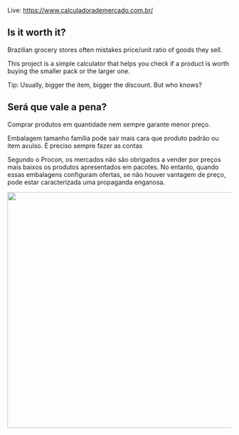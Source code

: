 Live: https://www.calculadorademercado.com.br/
## Is it worth it?

Brazilian grocery stores often mistakes price/unit ratio of goods they sell.

This project is a simple calculator that helps you check if a product is worth buying the smaller pack or the larger one.

Tip: Usually, bigger the item, bigger the discount. But who knows?


## Será que vale a pena?
Comprar produtos em quantidade nem sempre garante menor preço.

Embalagem tamanho família pode sair mais cara que produto padrão ou item avulso. É preciso sempre fazer as contas

Segundo o Procon, os mercados não são obrigados a vender por preços mais baixos os produtos apresentados em pacotes. No entanto, quando essas embalagens configuram ofertas, se não houver vantagem de preço, pode estar caracterizada uma propaganda enganosa.

<img src="https://ogimg.infoglobo.com.br/in/23441905-4fa-4da/FT1086A/652/x80996594_ECDefesa-do-consumidordomingoSuperMarket.jpg.pagespeed.ic.PjjWuLD-TA.jpg" width="886" height="531">
